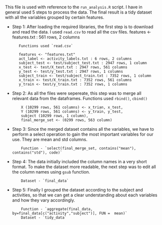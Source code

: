 This file is used with reference to the `run_analysis.R` script.
I have in general used 5 steps to process the data. The final result is a tidy dataset with all the variables grouped by certain features.

- Step 1: After loading the required libraries, the first step is to download and read the data. I used `read.csv` to read all the csv files. 
         features <- features.txt : 561 rows, 2 columns
         
         Functions used `read.csv`
         
         features <- "features.txt"
         act_label <- activity_labels.txt : 6 rows, 2 columns 
         subject_test <- test/subject_test.txt : 2947 rows, 1 column         
         x_test <- test/X_test.txt : 2947 rows, 561 columns         
         y_test <- test/y_test.txt : 2947 rows, 1 columns         
         subject_train <- test/subject_train.txt : 7352 rows, 1 column        
         x_train <- test/X_train.txt : 7352 rows, 561 columns        
         y_train <- test/y_train.txt : 7352 rows, 1 columns
         
- Step 2: As all the files were sepereate, this step was to merge all relevant data from the dataframes.
          Functions used `rbind()`, `cbind()`
          
          X (10299 rows, 561 columns) <- x_trian, x_test,
          Y (10299 rows, 561 columns) <- y_train, y_test,
          subject (10299 rows, 1 column),
          final_merge_set <- (0299 rows, 563 column)
          

- Step 3: Since the merged dataset contains all the variables, we have to perform a select operation to gain the most important variables for our use.
          They are mean and std columns.
         
          Function - `select(final_merge_set, contains("mean"), contains("std"), code)`
         
- Step 4: The data initially included the column names in a very short format. To make the dataset more readable, the next step was to edit all the
          column names using `gsub` function. 
          
          Dataset - `final_data`
      
- Step 5: Finally I grouped the dataset according to the subject and activities, so that we can get a clear understanding about each variables and how they
          vary accordingly.
          
          Function - `aggregate(final_data, by=final_data[c("activity","subject")], FUN =  mean)`
          Dataset - `tidy_data`
          
